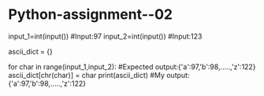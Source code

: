 # Python-assignment--02
input_1=int(input())       #Input:97
input_2=int(input())       #Input:123

ascii_dict = {}

for char in range(input_1,input_2):        #Expected output:{'a':97,'b':98,.....,'z':122}
    ascii_dict[chr(char)] = char
print(ascii_dict)                          #My output:{'a':97,'b':98,.....,'z':122}
